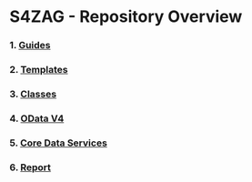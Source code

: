 # S4ZAG - Repository Overview

### 1. [Guides](https://github.com/avorio-dev/S4ZAG/blob/main/Guide/README.md)

### 2. [Templates](https://github.com/avorio-dev/S4ZAG/blob/main/Template/README.md)

### 3. [Classes](https://github.com/avorio-dev/S4ZAG/blob/main/ZAG_CLASS/README.md)

### 4. [OData V4](https://github.com/avorio-dev/S4ZAG/blob/main/ZAG_ODATAV4/README.md)

### 5. [Core Data Services](https://github.com/avorio-dev/S4ZAG/blob/main/ZAG_CDS/README.md)

### 6. [Report](https://github.com/avorio-dev/S4ZAG/blob/main/ZAG_REPORT/README.md)